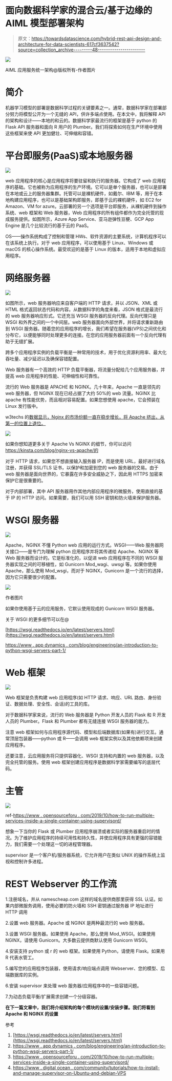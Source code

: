 # 面向数据科学家的混合云/基于边缘的 AIML 模型部署架构

> 原文：<https://towardsdatascience.com/hybrid-rest-api-design-and-architecture-for-data-scientists-617cf3637542?source=collection_archive---------48----------------------->

![](img/3dc0e8ab66dae5516e436748576e74ce.png)

AIML 应用服务统一架构@版权所有-作者图片

# **简介**

机器学习模型的部署是数据科学过程的关键要素之一。通常，数据科学家在部署部分努力将模型公开为一个无缝的 API，供许多端点使用。在本文中，我将解释 API 的架构和设计——本地的和云的。数据科学家最流行的框架是基于 python 的 Flask API 服务器和面向 R 用户的 Plumber。我们将探索如何在生产环境中使用这些框架来使 API 更加健壮、可伸缩和容错。

# **平台即服务(PaaS)或本地服务器**

![](img/23ccbdbcd26ba816382007962eea101c.png)

web 应用程序的核心是应用程序将要驻留和执行的服务器。它构成了 web 应用程序的基础。它也被称为应用程序的生产环境。它可以是单个服务器，也可以是部署在本地或云上的服务器集群。托管可以是裸机硬件，如戴尔、IBM 等，用于在本地构建应用程序，也可以是基础架构即服务，即基于云的裸机硬件，如 EC2 for Amazon、VM for azure。云部署的另一个选项是平台即服务，从裸机硬件到操作系统、web 框架和 Web 服务器，Web 应用程序的所有组件都作为完全托管的现成服务提供。如图所示，Azure App Service、亚马逊弹性豆梗、GCP App Engine 是几个比较流行的基于云的 PaaS。

OS——操作系统构成了控制和管理 HWs、软件资源的主要系统，计算机程序可以在该系统上执行。对于 web 应用程序，可以使用基于 Linux、Windows 或 macOS 的核心操作系统。最受欢迎的是基于 Linux 的版本，适用于本地和虚拟应用程序。

# **网络服务器**

![](img/4b24d0328d4a8ec23332d6644527b1a9.png)

如图所示，web 服务器响应来自客户端的 HTTP 请求，并以 JSON、XML 或 HTML 格式返回状态代码和内容。从数据科学的角度来看，JSON 格式是最流行的 web 服务器响应形式。它还充当 WSGI 服务器的反向代理。反向代理只是 WSGI 和外界之间的一个中间层。web 服务器面向外部世界，并将请求重新路由到 WSGI 服务器。随着您的应用程序的增长，我们希望在服务器(VPS)之间优化和分布它，以便能够同时处理更多的连接。在您的应用服务器前面有一个反向代理有助于无缝扩展。

跨多个应用程序实例的负载平衡是一种常用的技术，用于优化资源利用率、最大化吞吐量、减少延迟以及确保容错配置。

Web 服务器有一个高效的 HTTP 负载平衡器，将流量分配给几个应用服务器，并提高 web 应用程序的性能、可伸缩性和可靠性。

流行的 Web 服务器是 APACHE 和 NGINX。几十年来，Apache 一直是领先的 web 服务器，但 NGINX 现在已经占据了大约 50%的 web 流量。NGINX 比 apache 有性能优势，而且相对容易配置。如果您想使用 apache，它会预装在 Linux 发行版中。

w3techs 的[数据显示，Nginx 的市场份额一直在稳步增长，将 Apache 挤出，从第一的位置上退位。](https://w3techs.com/technologies/history_overview/web_server/ms/q)

![](img/ee8cda27144a0d647e0c76c33bbf29d3.png)

如果你想知道更多关于 Apache Vs NGINX 的细节，你可以访问 https://kinsta.com/blog/nginx-vs-apache/的

对于 HTTP 请求，如果您不想直接输入服务器 IP，而是使用 URL，最好进行域名注册，并获得 SSL/TLS 证书，以保护和加密到您的 web 服务器的交易。由于 web 服务器是面向世界的，它暴露在许多安全威胁之下，因此用 HTTPS 加密来保护它是很重要的。

对于内部部署，其中 API 服务器用作其他内部应用程序的微服务，使用直接的基于 IP 的 HTTP 访问。如果需要，我们可以用 SSH 密钥和防火墙来保护服务器。

# **WSGI 服务器**

![](img/ffe4b19b11fc6e09fb458043049e2650.png)

Apache，NGINX 不懂 Python web 应用的运行方式。WSGI——Web 服务器网关接口——是专门为理解 python 应用程序并将其传递给 Apache、NGINX 等 Web 服务器而设计的。它是标准化的，以促进 web 应用程序在不同的 WSGI 服务器实现之间的可移植性，如 Gunicorn Mod_wagi、uwsgi 等。如果你使用 Apache，那么使用 Mod_wsgi，而对于 NGINX，Gunicorn 是一个流行的选择，因为它只需要很少的配置。

![](img/b8149f7efd63346abd9f73f2372a036a.png)

作者图片

如果你使用基于云的应用服务，它默认使用现成的 Gunicorn WSGI 服务器。

关于 WSGI 的更多细节可以在@

[https://wsgi.readthedocs.io/en/latest/servers.html](https://wsgi.readthedocs.io/en/latest/servers.html)

[https://www . app dynamics . com/blog/engineering/an-introduction-to-python-wsgi-servers-part-1/](https://www.appdynamics.com/blog/engineering/an-introduction-to-python-wsgi-servers-part-1/)

# **Web 框架**

![](img/5a44a649abd9eff10746991f8eb1e4bf.png)

Web 框架是负责构建 web 应用程序(如 HTTP 请求、响应、URL 路由、身份验证、数据处理、安全性、会话)的工具的库。

对于数据科学家来说，流行的 Web 服务器是 Python 开发人员的 Flask 和 R 开发人员的 Plumber。Flask 和 Plumber 都有无缝连接 WSGI 服务器的能力。

注意 web 框架如何与应用程序源代码、模型和后端数据库(如果有)进行交互。通常顶层包装器——python 或 R——会调用 web 框架实例以及其他依赖项来创建应用程序。

还要注意，云应用服务将只提供容器化、WSGI 支持和内置的 web 服务器，以及完全托管的服务。使用 web 框架创建应用程序是数据科学家需要编写的底层代码。

# **主管**

![](img/cd7699f8a380327388490d32b0bc1bc4.png)

ref-[https://www . opensourceforu . com/2019/10/how-to-run-multiple-services-inside-a-single-container-using-supervisord/](https://www.opensourceforu.com/2019/10/how-to-run-multiple-services-inside-a-single-container-using-supervisord/)

想象一下当你的 Flask 或 Plumber 应用程序崩溃或者实际的服务器重启时的情况。为了维护应用程序的持续可用性和持久性，并使应用程序具有更强的容错能力，我们需要一个处理这一切的进程管理器。

supervisor 是一个客户机/服务器系统，它允许用户在类似 UNIX 的操作系统上监视和控制许多进程。

# REST Webserver 的工作流

1.注册域名，并从 namescheap.com 这样的域名提供商那里获得 SSL 认证。如果内部微服务调用，使用必要的防火墙和 SSH 密钥通过服务器 IP 地址进行 HTTP 调用

2.设置 web 服务器。Apache 或 NGINX 是两种最流行的 web 服务器。

3.设置 WSGI 服务器。如果使用 Apache，那么使用 Mod_WSGI。如果使用 NGINX，请使用 Gunicorn。大多数云提供商默认使用 Gunicorn WSGI。

4.安装支持 python 或 r 的 web 框架。如果使用 Python，请使用 Flask。如果用 R 代表水管工。

5.编写您的应用程序包装器，使用请求/响应端点调用 Webserver、您的模型、后端数据库的实例。

6.安装 supervisor 来处理 web 服务器/应用程序中的一些容错问题。

7.为动态负载平衡/扩展需求创建一个分级容器。

**在下一篇文章中，我们将介绍架构的每个模块的设置/安装步骤。我们将看到 Apache 和 NGINX 的设置**

参考

1.  [https://wsgi.readthedocs.io/en/latest/servers.html](https://wsgi.readthedocs.io/en/latest/servers.html)
2.  [https://www . app dynamics . com/blog/engineering/an-introduction-to-python-wsgi-servers-part-1/](https://www.appdynamics.com/blog/engineering/an-introduction-to-python-wsgi-servers-part-1/)
3.  [https://www . opensourceforu . com/2019/10/how-to-run-multiple-services-inside-a-single-container-using-supervisord/](https://www.opensourceforu.com/2019/10/how-to-run-multiple-services-inside-a-single-container-using-supervisord/)
4.  [https://www . digital ocean . com/community/tutorials/how-to-install-and-manage-supervisor-on-Ubuntu-and-debian-VPS](https://www.digitalocean.com/community/tutorials/how-to-install-and-manage-supervisor-on-ubuntu-and-debian-vps)